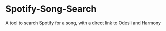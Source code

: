 # Spotify-Song-Search
A tool to search Spotify for a song, with a direct link to Odesli and Harmony
